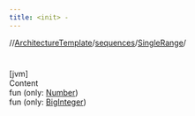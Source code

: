 ```yaml
---
title: <init> -
---
```

//[ArchitectureTemplate](../../index.md)/[sequences](../index.md)/[SingleRange](index.md)/[<init>](-init-.md)



# <init>  
[jvm]  
Content  
fun [<init>](-init-.md)(only: [Number](https://kotlinlang.org/api/latest/jvm/stdlib/kotlin/-number/index.html))  
fun [<init>](-init-.md)(only: [BigInteger](https://docs.oracle.com/javase/8/docs/api/java/math/BigInteger.html))  



